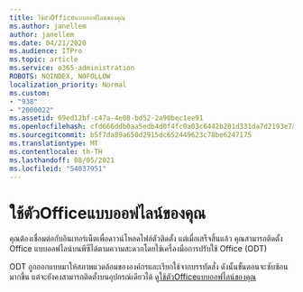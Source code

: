 ```yaml
---
title: ใช้ตัวOfficeแบบออฟไลน์ของคุณ
ms.author: janellem
author: janellem
ms.date: 04/21/2020
ms.audience: ITPro
ms.topic: article
ms.service: o365-administration
ROBOTS: NOINDEX, NOFOLLOW
localization_priority: Normal
ms.custom:
- "938"
- "2000022"
ms.assetid: 69ed12bf-c47a-4e08-bd52-2a90bec1ee91
ms.openlocfilehash: cfd666ddb0aa5edb4d0f4fc0a03c6442b201d331da7d2193e7ad8615790c36a6
ms.sourcegitcommit: b5f7da89a650d2915dc652449623c78be6247175
ms.translationtype: MT
ms.contentlocale: th-TH
ms.lasthandoff: 08/05/2021
ms.locfileid: "54037951"
---
```

# <a name="use-the-office-offline-installer"></a>ใช้ตัวOfficeแบบออฟไลน์ของคุณ

คุณต้องเชื่อมต่อกับอินเทอร์เน็ตเพื่อดาวน์โหลดไฟล์ตัวติดตั้ง แต่เมื่อเสร็จสิ้นแล้ว คุณสามารถติดตั้ง Office แบบออฟไลน์บนพีซีได้ตามความสะดวกโดยใช้เครื่องมือการปรับใช้ Office (ODT)

ODT ถูกออกแบบมาให้สภาพแวดล้อมขององค์กรและเรียกใช้จากบรรทัดสั่ง ดังนั้นขั้นตอนจะซับซ้อนมากขึ้น แต่จะยังคงสามารถติดตั้งบนอุปกรณ์เดียวได้ ดู[ใช้ตัวOfficeแบบออฟไลน์ของคุณ](https://support.office.com/article/f0a85fe7-118f-41cb-a791-d59cef96ad1c?wt.mc_id=Alchemy_ClientDIA)
  